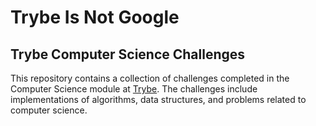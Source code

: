 # Trybe Is Not Google

## Trybe Computer Science Challenges

This repository contains a collection of challenges completed in the Computer Science module at [Trybe](https://www.betrybe.com/). The challenges include implementations of algorithms, data structures, and problems related to computer science.
